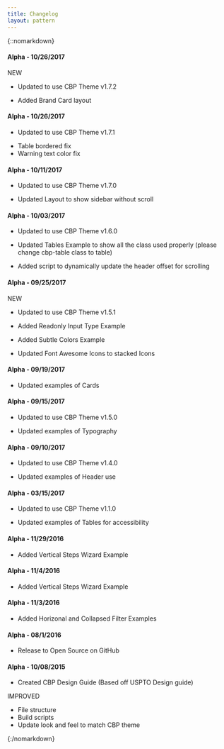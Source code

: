 ```yaml
---
title: Changelog
layout: pattern
---
```


{::nomarkdown}
<div class="pl-versions">
    <div class="pl-panel">
        <h4>Alpha - 10/26/2017</h4>
        <span class="label subtle label-info">NEW</span>
        <ul>
            <li>Updated to use CBP Theme v1.7.2</li>
        </ul>
        <ul>
            <li>Added Brand Card layout</li>            
        </ul>               
    </div>
    <div class="pl-panel">
        <h4>Alpha - 10/26/2017</h4>
        <ul>
            <li>Updated to use CBP Theme v1.7.1</li>
        </ul>
        <ul>
            <li>Table bordered fix</li>
            <li>Warning text color fix</li>
        </ul>               
    </div>
    <div class="pl-panel">
        <h4>Alpha - 10/11/2017</h4>
        <ul>
            <li>Updated to use CBP Theme v1.7.0</li>
        </ul>
        <ul>
            <li>Updated Layout to show sidebar without scroll</li>
        </ul>               
    </div>
    <div class="pl-panel">
        <h4>Alpha - 10/03/2017</h4>
        <ul>
            <li>Updated to use CBP Theme v1.6.0</li>
        </ul>
        <ul>
            <li>Updated Tables Example to show all the class used properly (please change cbp-table class to table)</li>
        </ul>
        <ul>
            <li>Added script to dynamically update the header offset for scrolling</li>
        </ul>        
    </div>
    <div class="pl-panel">
        <h4>Alpha - 09/25/2017</h4>
        <span class="label subtle label-info">NEW</span>
        <ul>
            <li>Updated to use CBP Theme v1.5.1</li>
        </ul>
        <ul>
            <li>Added Readonly Input Type Example</li>
        </ul>
        <ul>
            <li>Added Subtle Colors Example</li>
        </ul>
        <ul>
            <li>Updated Font Awesome Icons to stacked Icons</li>
        </ul>
    </div>
    <div class="pl-panel">
        <h4>Alpha - 09/19/2017</h4>
        <ul>
            <li>Updated examples of Cards</li>
        </ul>
    </div>
    <div class="pl-panel">
        <h4>Alpha - 09/15/2017</h4>        
        <ul>
            <li>Updated to use CBP Theme v1.5.0</li>
        </ul>
        <ul>
            <li>Updated examples of Typography</li>
        </ul>
    </div>
     <div class="pl-panel">
        <h4>Alpha - 09/10/2017</h4>
        <ul>
            <li>Updated to use CBP Theme v1.4.0</li>
        </ul>
        <ul>
            <li>Updated examples of Header use</li>
        </ul>
    </div>
    <div class="pl-panel">
        <h4>Alpha - 03/15/2017</h4>        
        <ul>
            <li>Updated to use CBP Theme v1.1.0</li>
        </ul>
        <ul>
            <li>Updated examples of Tables for accessibility</li>
        </ul>
    </div>
    <div class="pl-panel">
        <h4>Alpha - 11/29/2016</h4>        
        <ul>
            <li>Added Vertical Steps Wizard Example</li>
        </ul>
    </div>
    <div class="pl-panel">
        <h4>Alpha - 11/4/2016</h4>        
        <ul>
            <li>Added Vertical Steps Wizard Example</li>
        </ul>
    </div>
    <div class="pl-panel">
        <h4>Alpha - 11/3/2016</h4>        
        <ul>
            <li>Added Horizonal and Collapsed Filter Examples</li>
        </ul>
    </div>
    <div class="pl-panel">
        <h4>Alpha - 08/1/2016</h4>        
        <ul>
            <li>Release to Open Source on GitHub</li>
        </ul>
    </div>
    <div class="pl-panel">
        <h4>Alpha - 10/08/2015</h4>        
        <ul>
            <li>Created CBP Design Guide (Based off USPTO Design guide)</li>
        </ul>
        <span class="label subtle label-success">IMPROVED</span>
        <ul>
            <li>File structure</li>
            <li>Build scripts</li>
            <li>Update look and feel to match CBP theme</li>
        </ul>
    </div>
</div>
{:/nomarkdown}
